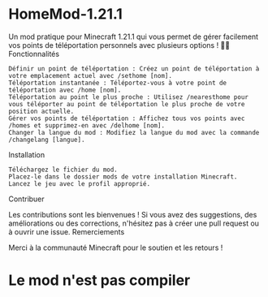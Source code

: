 # HomeMod-1.21.1

Un mod pratique pour Minecraft 1.21.1 qui vous permet de gérer facilement vos points de téléportation personnels avec plusieurs options ! 🏄‍♂️
Fonctionnalités

    Définir un point de téléportation : Créez un point de téléportation à votre emplacement actuel avec /sethome [nom].
    Téléportation instantanée : Téléportez-vous à votre point de téléportation avec /home [nom].
    Téléportation au point le plus proche : Utilisez /nearesthome pour vous téléporter au point de téléportation le plus proche de votre position actuelle.
    Gérer vos points de téléportation : Affichez tous vos points avec /homes et supprimez-en avec /delhome [nom].
    Changer la langue du mod : Modifiez la langue du mod avec la commande /changelang [langue].

Installation

    Téléchargez le fichier du mod.
    Placez-le dans le dossier mods de votre installation Minecraft.
    Lancez le jeu avec le profil approprié.

Contribuer

Les contributions sont les bienvenues ! Si vous avez des suggestions, des améliorations ou des corrections, n'hésitez pas à créer une pull request ou à ouvrir une issue.
Remerciements

Merci à la communauté Minecraft pour le soutien et les retours !

# Le mod n'est pas compiler
